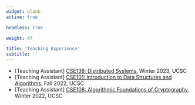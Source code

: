 ```yaml
---
widget: blank
active: true

headless: true

weight: 47

title: 'Teaching Experience'
subtitle: ''
---
```


- [Teaching Assistant] [CSE138: Distributed Systems](https://github.com/palvaro/CSE138-Winter23), Winter 2023, UCSC
- [Teaching Assistant] [CSE101: Introduction to Data Structures and Algorithms](https://courses.engineering.ucsc.edu/courses/cse101), Fall 2022, UCSC
- [Teaching Assistant] [CSE108: Algorithmic Foundations of Cryptography](https://courses.engineering.ucsc.edu/courses/cse108), Winter 2022, UCSC

